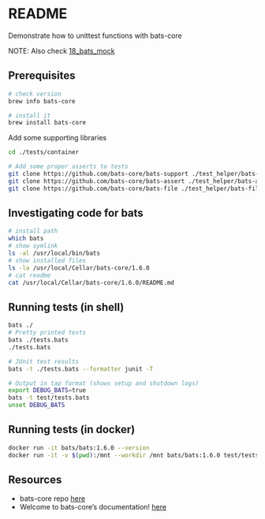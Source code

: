 # README

Demonstrate how to unittest functions with bats-core

NOTE: Also check [18_bats_mock](../18_bats_mock/README.md)

## Prerequisites

```sh
# check version 
brew info bats-core

# install it
brew install bats-core
```

Add some supporting libraries  

```sh
cd ./tests/container

# Add some proper asserts to tests
git clone https://github.com/bats-core/bats-support ./test_helper/bats-support
git clone https://github.com/bats-core/bats-assert ./test_helper/bats-assert  
git clone https://github.com/bats-core/bats-file ./test_helper/bats-file  
```

## Investigating code for bats

```sh
# install path
which bats
# show symlink
ls -al /usr/local/bin/bats   
# show installed files
ls -la /usr/local/Cellar/bats-core/1.6.0
# cat readme
cat /usr/local/Cellar/bats-core/1.6.0/README.md     
```

## Running tests (in shell)

```sh
bats ./
# Pretty printed tests
bats ./tests.bats 
./tests.bats 

# JUnit test results
bats -t ./tests.bats --formatter junit -T

# Output in tap format (shows setup and shutdown logs)
export DEBUG_BATS=true  
bats -t test/tests.bats 
unset DEBUG_BATS
```

## Running tests (in docker)

```sh
docker run -it bats/bats:1.6.0 --version
docker run -it -v $(pwd):/mnt --workdir /mnt bats/bats:1.6.0 test/tests.bats         
```

## Resources

* bats-core repo [here](https://github.com/bats-core)  
* Welcome to bats-core’s documentation! [here](https://bats-core.readthedocs.io/en/stable/)
